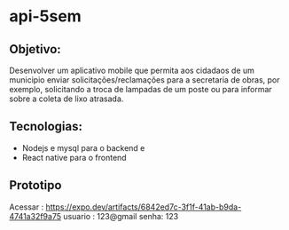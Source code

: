 # api-5sem

## Objetivo:

Desenvolver um aplicativo mobile que permita aos cidadaos de um municipio enviar solicitações/reclamações para a
secretaria de obras, por exemplo, solicitando a troca de lampadas de um poste ou para informar sobre a coleta de lixo atrasada.

## Tecnologias:

- Nodejs e mysql para o backend e
- React native para o frontend

## Prototipo

Acessar : https://expo.dev/artifacts/6842ed7c-3f1f-41ab-b9da-4741a32f9a75
usuario : 123@gmail
senha: 123
